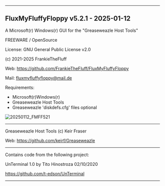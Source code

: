 -----------------------------------------------------------------

FluxMyFluffyFloppy v5.2.1 - 2025-01-12
-

A Microsoft(r) Windows(r) GUI for the "Greaseweazle Host Tools"

FREEWARE / OpenSource

License: GNU General Public License v2.0

(c) 2021-2025 FrankieTheFluff

Web: https://github.com/FrankieTheFluff/FluxMyFluffyFloppy

Mail: fluxmyfluffyfloppy@mail.de

Requirements:
- Microsoft(r)Windows(r)
- Greaseweazle Host Tools
- Greaseweazle 'diskdefs.cfg' files optional

![20250112_FMFF521](https://github.com/user-attachments/assets/3e8a767b-c851-46ba-9545-646c81fd6f1b)
  
-----------------------------------------------------------------

Greaseweazle Host Tools (c) Keir Fraser

Web: https://github.com/keirf/Greaseweazle

-----------------------------------------------------------------

Contains code from the following project:

UnTerminal 1.0 by Tito Hinostroza 02/10/2020

https://github.com/t-edson/UnTerminal

-----------------------------------------------------------------
